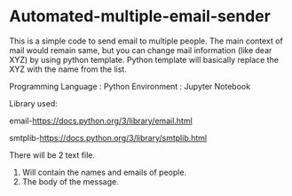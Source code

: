 # Automated-multiple-email-sender

This is a simple code to send email to multiple people.
The main context of mail would  remain same, but you can change mail information (like dear XYZ) by using python template.
Python template will basically replace the XYZ with the name from the list.


Programming Language : Python
Environment : Jupyter Notebook

Library used:

email-https://docs.python.org/3/library/email.html

smtplib-https://docs.python.org/3/library/smtplib.html

There will be 2 text file.
1) Will contain the names and emails of people.
2) The body of the message.

